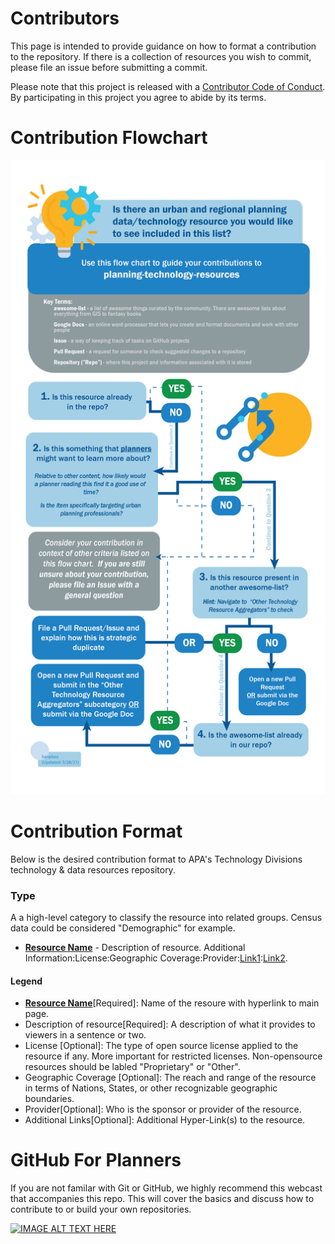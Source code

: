 # Contributors

This page is intended to provide guidance on how to format a contribution to the repository. If there is a collection of resources you wish to commit, please file an issue before submitting a commit. 

Please note that this project is released with a
[Contributor Code of Conduct](code-of-conduct.md). By participating in this
project you agree to abide by its terms.

# Contribution Flowchart
![Contribution Flowchart](/resources/apa_planning_tech_repoflow-02-01.png)

# Contribution Format

Below is the desired contribution format to APA's Technology Divisions technology & data resources repository. 

### Type
A a high-level category to classify the resource into related groups. Census data could be considered "Demographic" for example. 

* **[Resource Name](www.github.com)** - Description of resource. Additional Information:License:Geographic Coverage:Provider:[Link1](www.github.com):[Link2](www.github.com). 

#### Legend
* **[Resource Name](www.github.com)**[Required]: Name of the resoure with hyperlink to main page.
* Description of resource[Required]: A description of what it provides to viewers in a sentence or two. 
* License [Optional]: The type of open source license applied to the resource if any. More important for restricted licenses. Non-opensource resources should be labled "Proprietary" or "Other".
* Geographic Coverage [Optional]: The reach and range of the resource in terms of Nations, States, or other recognizable geographic boundaries.
* Provider[Optional]: Who is the sponsor or provider of the resource. 
* Additional Links[Optional]: Additional Hyper-Link(s) to the resource. 
 
 # GitHub For Planners
 If you are not familar with Git or GitHub, we highly recommend this webcast that accompanies this repo. This will cover the basics and discuss how to contribute to or build your own repositories. 
 
 [![IMAGE ALT TEXT HERE](https://img.youtube.com/vi/gVa4d728T0k/0.jpg)](https://www.youtube.com/watch?v=gVa4d728T0k)
 
